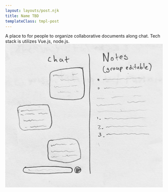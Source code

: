 ```yaml
---
layout: layouts/post.njk
title: Name TBD
templateClass: tmpl-post
---
```


A place to for people to organize collaborative documents along chat. Tech stack is utilizes Vue.js, node.js.
![Thebe example gif](img/OrganizeProjectSchema.jpg)